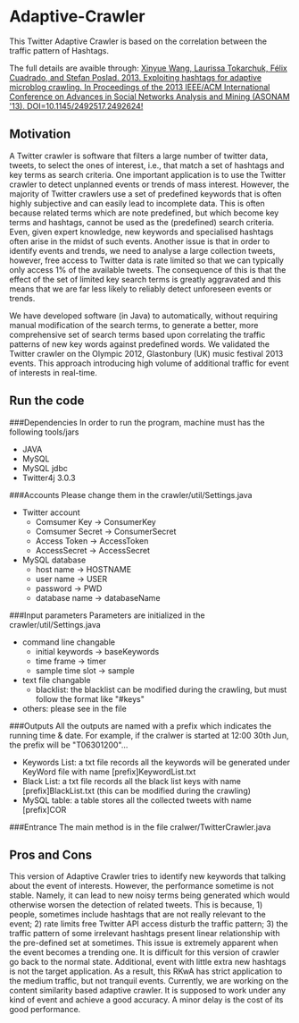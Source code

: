 Adaptive-Crawler
================

This Twitter Adaptive Crawler is based on the correlation between the traffic pattern of Hashtags.

The full details are avaible through: 
[Xinyue Wang, Laurissa Tokarchuk, Félix Cuadrado, and Stefan Poslad. 2013. Exploiting hashtags for adaptive microblog crawling. In Proceedings of the 2013 IEEE/ACM International Conference on Advances in Social Networks Analysis and Mining (ASONAM '13). DOI=10.1145/2492517.2492624!](http://dl.acm.org/citation.cfm?id=2492517.2492624)

Motivation
----------
A Twitter crawler is software that filters a large number of twitter data, tweets, to select the ones of interest, i.e., that match a set of hashtags and key terms as search criteria. One important application is to use the Twitter crawler to detect unplanned events or trends of mass interest. However, the majority of Twitter crawlers use a set of predefined keywords that is often highly subjective and can easily lead to incomplete data. This is often because related terms which are note predefined, but which become key terms and hashtags, cannot be used as the (predefined) search criteria. Even, given expert knowledge, new keywords and specialised hashtags often arise in the midst of such events. Another issue is that in order to identify events and trends, we need to analyse a large collection tweets, however,  free access to Twitter data is rate limited so that we can typically only access 1% of the available tweets.  The consequence of this is that the effect of the set of limited key search terms is greatly aggravated and this means that we are far less likely to reliably detect unforeseen events or trends.

We have developed software (in Java) to automatically, without requiring manual modification of the search terms, to generate a better, more comprehensive set of search terms based upon correlating the traffic patterns of new key words against predefined words. We validated the Twitter crawler on the Olympic 2012, Glastonbury (UK) music festival 2013 events. This approach introducing high volume of additional traffic for event of interests in real-time.

Run the code
------------
###Dependencies
In order to run the program, machine must has the following tools/jars
- JAVA
- MySQL
- MySQL jdbc
- Twitter4j 3.0.3

###Accounts
Please change them in the crawler/util/Settings.java
- Twitter account
  + Comsumer Key -> ConsumerKey
  + Comsumer Secret -> ConsumerSecret
  + Access Token -> AccessToken
  + AccessSecret -> AccessSecret
- MySQL database
  + host name -> HOSTNAME
  + user name -> USER
  + password -> PWD
  + database name -> databaseName

###Input parameters
Parameters are initialized in the crawler/util/Settings.java
- command line changable
  + initial keywords -> baseKeywords
  + time frame -> timer
  + sample time slot -> sample
- text file changable
  + blacklist: the blacklist can be modified during the crawling, but must follow the format like "#keys"
- others: please see in the file

###Outputs
All the outputs are named with a prefix which indicates the running time & date. For example, if the cralwer is started at 12:00 30th Jun, the prefix will be "T06301200"...
- Keywords List: a txt file records all the keywords will be generated under KeyWord file with name [prefix]KeywordList.txt
- Black List: a txt file records all the black list keys with name [prefix]BlackList.txt (this can be modified during the crawling)
- MySQL table: a table stores all the collected tweets with name [prefix]COR

###Entrance
The main method is in the file cralwer/TwitterCrawler.java

Pros and Cons
-------------
This version of Adaptive Crawler tries to identify new keywords that talking about the event of interests. However, the performance sometime is not stable. Namely, it can lead to new noisy terms being generated which would otherwise worsen the detection of related tweets. This is because, 1) people, sometimes include hashtags that are not really relevant to the event; 2) rate limits free Twitter API access disturb the traffic pattern; 3) the traffic pattern of some irrelevant hashtags present linear relationship with the pre-defined set at sometimes. This issue is extremely apparent when the event becomes a trending one. It is difficult for this version of crawler go back to the normal state. Additional, event with little extra new hashtags is not the target application. As a result, this RKwA has strict application to the medium traffic, but not tranquil events. Currently, we are working on the content similarity based adaptive crawler. It is supposed to work under any kind of event and achieve a good accuracy. A minor delay is the cost of its good performance.

